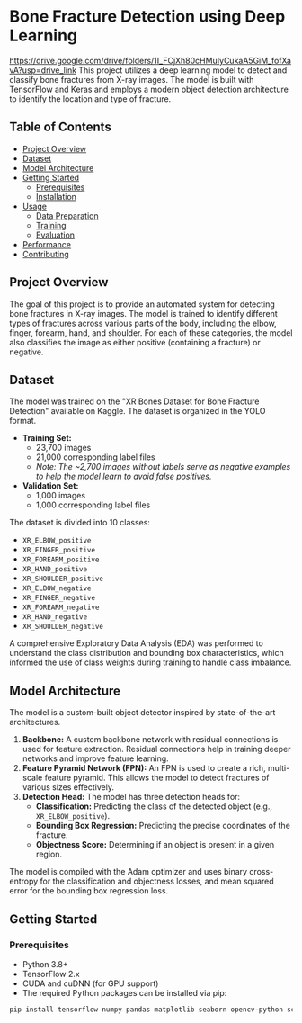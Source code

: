 # Bone Fracture Detection using Deep Learning
https://drive.google.com/drive/folders/1I_FCjXh80cHMuIyCukaA5GiM_fofXavA?usp=drive_link
This project utilizes a deep learning model to detect and classify bone fractures from X-ray images. The model is built with TensorFlow and Keras and employs a modern object detection architecture to identify the location and type of fracture.

## Table of Contents

-   [Project Overview](#project-overview)
-   [Dataset](#dataset)
-   [Model Architecture](#model-architecture)
-   [Getting Started](#getting-started)
    -   [Prerequisites](#prerequisites)
    -   [Installation](#installation)
-   [Usage](#usage)
    -   [Data Preparation](#data-preparation)
    -   [Training](#training)
    -   [Evaluation](#evaluation)
-   [Performance](#performance)
-   [Contributing](#contributing)

## Project Overview

The goal of this project is to provide an automated system for detecting bone fractures in X-ray images. The model is trained to identify different types of fractures across various parts of the body, including the elbow, finger, forearm, hand, and shoulder. For each of these categories, the model also classifies the image as either positive (containing a fracture) or negative.

## Dataset

The model was trained on the "XR Bones Dataset for Bone Fracture Detection" available on Kaggle. The dataset is organized in the YOLO format.

-   **Training Set:**
    -   23,700 images
    -   21,000 corresponding label files
    -   *Note: The ~2,700 images without labels serve as negative examples to help the model learn to avoid false positives.*
-   **Validation Set:**
    -   1,000 images
    -   1,000 corresponding label files

The dataset is divided into 10 classes:
*   `XR_ELBOW_positive`
*   `XR_FINGER_positive`
*   `XR_FOREARM_positive`
*   `XR_HAND_positive`
*   `XR_SHOULDER_positive`
*   `XR_ELBOW_negative`
*   `XR_FINGER_negative`
*   `XR_FOREARM_negative`
*   `XR_HAND_negative`
*   `XR_SHOULDER_negative`

A comprehensive Exploratory Data Analysis (EDA) was performed to understand the class distribution and bounding box characteristics, which informed the use of class weights during training to handle class imbalance.

## Model Architecture

The model is a custom-built object detector inspired by state-of-the-art architectures.

1.  **Backbone:** A custom backbone network with residual connections is used for feature extraction. Residual connections help in training deeper networks and improve feature learning.
2.  **Feature Pyramid Network (FPN):** An FPN is used to create a rich, multi-scale feature pyramid. This allows the model to detect fractures of various sizes effectively.
3.  **Detection Head:** The model has three detection heads for:
    *   **Classification:** Predicting the class of the detected object (e.g., `XR_ELBOW_positive`).
    *   **Bounding Box Regression:** Predicting the precise coordinates of the fracture.
    *   **Objectness Score:** Determining if an object is present in a given region.

The model is compiled with the Adam optimizer and uses binary cross-entropy for the classification and objectness losses, and mean squared error for the bounding box regression loss.

## Getting Started

### Prerequisites

-   Python 3.8+
-   TensorFlow 2.x
-   CUDA and cuDNN (for GPU support)
-   The required Python packages can be installed via pip:

```bash
pip install tensorflow numpy pandas matplotlib seaborn opencv-python scikit-learn tqdm
